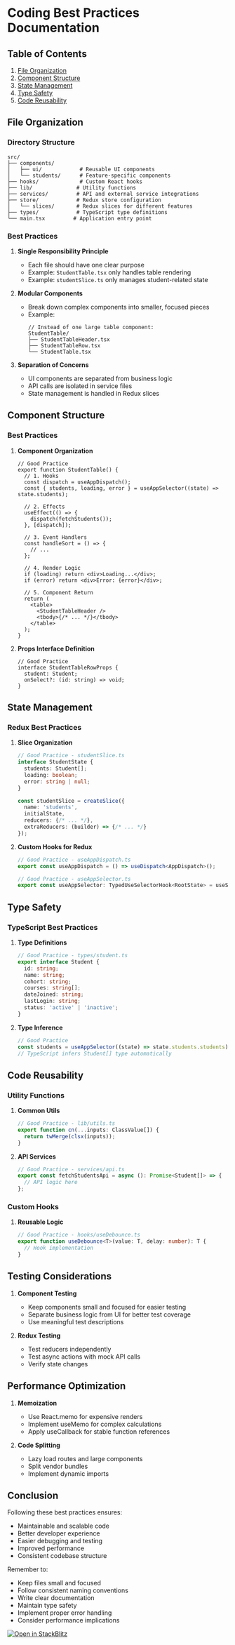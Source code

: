 # Coding Best Practices Documentation

## Table of Contents
1. [File Organization](#file-organization)
2. [Component Structure](#component-structure)
3. [State Management](#state-management)
4. [Type Safety](#type-safety)
5. [Code Reusability](#code-reusability)

## File Organization

### Directory Structure
```
src/
├── components/
│   ├── ui/            # Reusable UI components
│   └── students/      # Feature-specific components
├── hooks/             # Custom React hooks
├── lib/              # Utility functions
├── services/         # API and external service integrations
├── store/            # Redux store configuration
│   └── slices/       # Redux slices for different features
├── types/            # TypeScript type definitions
└── main.tsx         # Application entry point
```

### Best Practices

1. **Single Responsibility Principle**
   - Each file should have one clear purpose
   - Example: `StudentTable.tsx` only handles table rendering
   - Example: `studentSlice.ts` only manages student-related state

2. **Modular Components**
   - Break down complex components into smaller, focused pieces
   - Example:
     ```tsx
     // Instead of one large table component:
     StudentTable/
     ├── StudentTableHeader.tsx
     ├── StudentTableRow.tsx
     └── StudentTable.tsx
     ```

3. **Separation of Concerns**
   - UI components are separated from business logic
   - API calls are isolated in service files
   - State management is handled in Redux slices

## Component Structure

### Best Practices

1. **Component Organization**
   ```tsx
   // Good Practice
   export function StudentTable() {
     // 1. Hooks
     const dispatch = useAppDispatch();
     const { students, loading, error } = useAppSelector((state) => state.students);

     // 2. Effects
     useEffect(() => {
       dispatch(fetchStudents());
     }, [dispatch]);

     // 3. Event Handlers
     const handleSort = () => {
       // ...
     };

     // 4. Render Logic
     if (loading) return <div>Loading...</div>;
     if (error) return <div>Error: {error}</div>;

     // 5. Component Return
     return (
       <table>
         <StudentTableHeader />
         <tbody>{/* ... */}</tbody>
       </table>
     );
   }
   ```

2. **Props Interface Definition**
   ```tsx
   // Good Practice
   interface StudentTableRowProps {
     student: Student;
     onSelect?: (id: string) => void;
   }
   ```

## State Management

### Redux Best Practices

1. **Slice Organization**
   ```typescript
   // Good Practice - studentSlice.ts
   interface StudentState {
     students: Student[];
     loading: boolean;
     error: string | null;
   }

   const studentSlice = createSlice({
     name: 'students',
     initialState,
     reducers: {/* ... */},
     extraReducers: (builder) => {/* ... */}
   });
   ```

2. **Custom Hooks for Redux**
   ```typescript
   // Good Practice - useAppDispatch.ts
   export const useAppDispatch = () => useDispatch<AppDispatch>();

   // Good Practice - useAppSelector.ts
   export const useAppSelector: TypedUseSelectorHook<RootState> = useSelector;
   ```

## Type Safety

### TypeScript Best Practices

1. **Type Definitions**
   ```typescript
   // Good Practice - types/student.ts
   export interface Student {
     id: string;
     name: string;
     cohort: string;
     courses: string[];
     dateJoined: string;
     lastLogin: string;
     status: 'active' | 'inactive';
   }
   ```

2. **Type Inference**
   ```typescript
   // Good Practice
   const students = useAppSelector((state) => state.students.students);
   // TypeScript infers Student[] type automatically
   ```

## Code Reusability

### Utility Functions

1. **Common Utils**
   ```typescript
   // Good Practice - lib/utils.ts
   export function cn(...inputs: ClassValue[]) {
     return twMerge(clsx(inputs));
   }
   ```

2. **API Services**
   ```typescript
   // Good Practice - services/api.ts
   export const fetchStudentsApi = async (): Promise<Student[]> => {
     // API logic here
   };
   ```

### Custom Hooks

1. **Reusable Logic**
   ```typescript
   // Good Practice - hooks/useDebounce.ts
   export function useDebounce<T>(value: T, delay: number): T {
     // Hook implementation
   }
   ```

## Testing Considerations

1. **Component Testing**
   - Keep components small and focused for easier testing
   - Separate business logic from UI for better test coverage
   - Use meaningful test descriptions

2. **Redux Testing**
   - Test reducers independently
   - Test async actions with mock API calls
   - Verify state changes

## Performance Optimization

1. **Memoization**
   - Use React.memo for expensive renders
   - Implement useMemo for complex calculations
   - Apply useCallback for stable function references

2. **Code Splitting**
   - Lazy load routes and large components
   - Split vendor bundles
   - Implement dynamic imports

## Conclusion

Following these best practices ensures:
- Maintainable and scalable code
- Better developer experience
- Easier debugging and testing
- Improved performance
- Consistent codebase structure

Remember to:
- Keep files small and focused
- Follow consistent naming conventions
- Write clear documentation
- Maintain type safety
- Implement proper error handling
- Consider performance implications



[![Open in StackBlitz](https://developer.stackblitz.com/img/open_in_stackblitz.svg)](https://stackblitz.com/github/Mr-Dipak/intership-task)